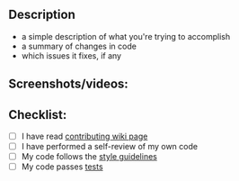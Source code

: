 ## Description

* a simple description of what you're trying to accomplish
* a summary of changes in code
* which issues it fixes, if any

## Screenshots/videos:


## Checklist:

- [ ] I have read [contributing wiki page]()
- [ ] I have performed a self-review of my own code
- [ ] My code follows the [style guidelines]()
- [ ] My code passes [tests]()
